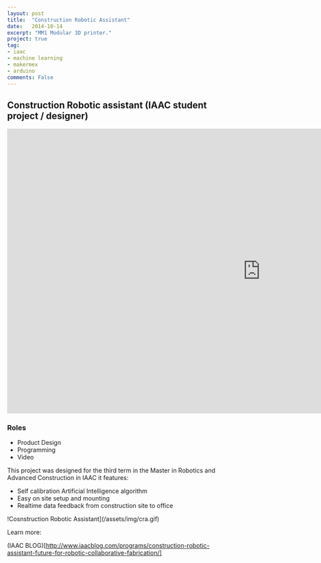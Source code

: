 ```yaml
---
layout: post
title:  "Construction Robotic Assistant"
date:   2014-10-14
excerpt: "MM1 Modular 3D printer."
project: true
tag:
- iaac
- machine learning
- makermex
- arduino
comments: False
---
```


## Construction Robotic assistant (IAAC student project / designer)

<iframe width="1180" height="664" src="https://www.youtube.com/embed/yIkp-MR9rDQ" frameborder="0" allow="accelerometer; autoplay; clipboard-write; encrypted-media; gyroscope; picture-in-picture" allowfullscreen></iframe>

### Roles

- Product Design
- Programming
- Video

This project was designed for the third term in the Master in Robotics and Advanced Construction in IAAC  it features:

- Self calibration Artificial Intelligence algorithm
- Easy on site setup and mounting
- Realtime data feedback from construction site to office

!Cosnstruction Robotic Assistant](/assets/img/cra.gif)    

Learn more:

(IAAC BLOG)[http://www.iaacblog.com/programs/construction-robotic-assistant-future-for-robotic-collaborative-fabrication/]
